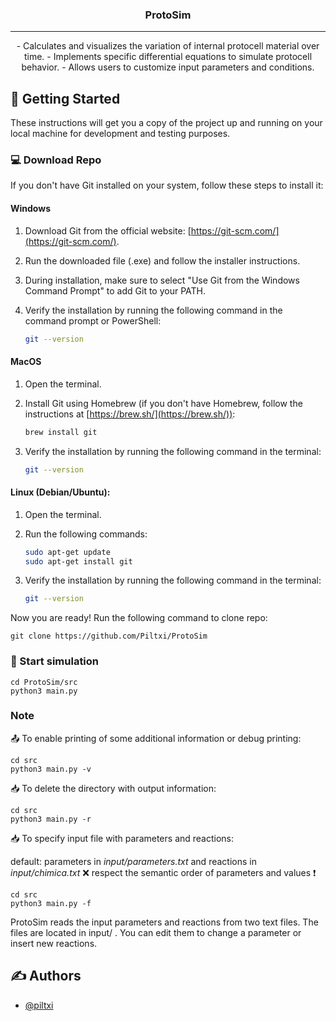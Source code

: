 <h3 align="center">ProtoSim</h3>

---

<p align="center"> - Calculates and visualizes the variation of internal protocell material over time.
- Implements specific differential equations to simulate protocell behavior.
- Allows users to customize input parameters and conditions.
    <br> 
</p>

## 🏁 Getting Started <a name = "getting_started"></a>

These instructions will get you a copy of the project up and running on your local machine for development and testing purposes.

### 💻 Download Repo

If you don't have Git installed on your system, follow these steps to install it:

#### Windows 

1. Download Git from the official website: [https://git-scm.com/](https://git-scm.com/).

2. Run the downloaded file (.exe) and follow the installer instructions.

3. During installation, make sure to select "Use Git from the Windows Command Prompt" to add Git to your PATH.

4. Verify the installation by running the following command in the command prompt or PowerShell:

    ```bash
    git --version
    ```
#### MacOS

1. Open the terminal.

2. Install Git using Homebrew (if you don't have Homebrew, follow the instructions at [https://brew.sh/](https://brew.sh/)):

    ```bash
    brew install git
    ```

3. Verify the installation by running the following command in the terminal:

    ```bash
    git --version
    ```
#### Linux (Debian/Ubuntu):

1. Open the terminal.

2. Run the following commands:

    ```bash
    sudo apt-get update
    sudo apt-get install git
    ```

3. Verify the installation by running the following command in the terminal:

    ```bash
    git --version
    ```

Now you are ready! Run the following command to clone repo:

```
git clone https://github.com/Piltxi/ProtoSim
```

### 🔮 Start simulation

```
cd ProtoSim/src
python3 main.py
```

### Note

📤 To enable printing of some additional information or debug printing: 

```
cd src
python3 main.py -v
```

📥 To delete the directory with output information: 

```
cd src
python3 main.py -r
```

📥 To specify input file with parameters and reactions: 

default: parameters in *input/parameters.txt* and reactions in *input/chimica.txt*
❌ respect the semantic order of parameters and values ❗

```
cd src
python3 main.py -f
```

ProtoSim reads the input parameters and reactions from two text files. 
The files are located in input/ . 
You can edit them to change a parameter or insert new reactions. 

## ✍️ Authors <a name = "authors"></a>

- [@piltxi](https://github.com/Piltxi/)
